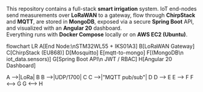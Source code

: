 This repository contains a full-stack **smart irrigation** system. IoT end-nodes send measurements over **LoRaWAN** to a gateway, flow through **ChirpStack** and **MQTT**, are stored in **MongoDB**, exposed via a secure **Spring Boot** API, and visualized with an **Angular 20** dashboard.  
Everything runs with **Docker Compose** locally or on **AWS EC2 (Ubuntu)**.

flowchart LR
  A[End Node:\nSTM32WL55 + IKS01A3]
  B[LoRaWAN Gateway]
  C[ChirpStack (EU868)]
  D[Mosquitto]
  E[mqtt-to-mongo]
  F[(MongoDB\n iot_data.sensors)]
  G[Spring Boot API\n JWT / RBAC]
  H[Angular 20 Dashboard]

  A -->|LoRa| B
  B -->|UDP/1700| C
  C -->|"MQTT pub/sub"| D
  D --> E
  E --> F
  F <--> G
  G <--> H


